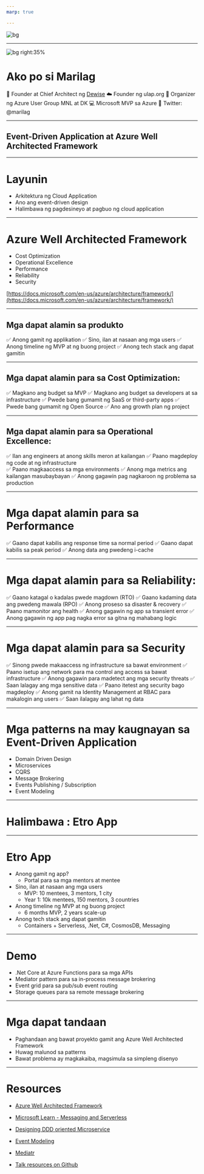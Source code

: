 ```yaml
---
marp: true

---
```

<!-- _color: white -->
![bg ](cloudskwela2021.jpg)


---
![bg right:35%](Marilag.jpg)
# Ako po  si Marilag 
:blue_heart: Founder at Chief Architect ng [Dewise](https://www.dewise.com/)
:cloud: Founder ng ulap.org
:green_heart: Organizer ng Azure User Group MNL at DK
:computer: Microsoft MVP sa Azure
:iphone: Twitter: @marilag

---
<!--  _backgroundColor: white -->
## Event-Driven Application at  Azure Well Architected Framework  

---
<!-- class:  gaia -->
# Layunin
- Arkitektura ng Cloud Application  
- Ano ang event-driven design
- Halimbawa ng pagdesineyo at pagbuo ng cloud application 

---

# Azure Well Architected Framework

- Cost Optimization 
- Operational Excellence
- Performance
- Reliability
- Security

[https://docs.microsoft.com/en-us/azure/architecture/framework/](https://docs.microsoft.com/en-us/azure/architecture/framework/)

---

## Mga dapat alamin sa produkto

:white_check_mark: Anong gamit ng applikation
:white_check_mark: Sino, ilan at nasaan ang mga users
:white_check_mark: Anong timeline ng MVP at ng buong project
:white_check_mark: Anong tech stack ang dapat gamitin

  
  
---
<!-- class:   gaia -->

## Mga dapat alamin para sa Cost Optimization:

  :white_check_mark: Magkano ang budget sa MVP
  :white_check_mark: Magkano ang budget sa developers at sa infrastructure
  :white_check_mark: Pwede bang gumamit ng SaaS or third-party apps
  :white_check_mark: Pwede bang gumamit ng Open Source
  :white_check_mark: Ano ang growth plan ng project
  
---
## Mga dapat alamin para sa Operational Excellence:

  :white_check_mark: Ilan ang engineers at anong skills meron at kailangan 
  :white_check_mark: Paano magdeploy ng code at ng infrastructure  
  :white_check_mark: Paano magkaaccess sa mga environments
  :white_check_mark: Anong mga metrics ang kailangan masubaybayan
  :white_check_mark: Anong gagawin pag nagkaroon ng problema sa production

---
# Mga dapat alamin para sa Performance

  :white_check_mark: Gaano dapat kabilis ang response time sa normal period
  :white_check_mark: Gaano dapat kabilis sa peak period
  :white_check_mark: Anong data ang pwedeng i-cache

---
# Mga dapat alamin para sa Reliability:

  :white_check_mark: Gaano katagal o kadalas pwede magdown (RTO)
  :white_check_mark: Gaano kadaming data ang pwedeng mawala (RPO)
  :white_check_mark: Anong proseso sa disaster & recovery
  :white_check_mark: Paano mamonitor ang health 
  :white_check_mark: Anong gagawin ng app sa transient error
  :white_check_mark: Anong gagawin ng app pag nagka error sa gitna ng mahabang logic

---
# Mga dapat alamin para sa Security

  :white_check_mark: Sinong pwede makaaccess ng infrastructure sa bawat environment
  :white_check_mark: Paano isetup ang network para ma control ang access sa bawat infrastructure
  :white_check_mark: Anong gagawin para madetect ang mga security threats
  :white_check_mark: Saan lalagay ang mga sensitive data
  :white_check_mark: Paano itetest ang security bago magdeploy
  :white_check_mark: Anong gamit na Identity Management at RBAC para makalogin ang users
  :white_check_mark: Saan ilalagay ang lahat ng data

---

# Mga patterns na may kaugnayan sa Event-Driven Application

- Domain Driven Design
- Microservices
- CQRS
- Message Brokering
- Events Publishing / Subscription 
- Event Modeling
---
<!-- class:  lead gaia -->

# Halimbawa : Etro App

---
<!-- class:   gaia -->

# Etro App
- Anong gamit ng app? 
  - Portal para sa mga mentors at mentee
- Sino, ilan at nasaan ang mga users
  - MVP: 10 mentees, 3 mentors, 1 city 
  - Year 1: 10k mentees, 150 mentors, 3 countries
- Anong timeline ng MVP at ng buong project
  - 6 months MVP, 2 years scale-up
- Anong tech stack ang dapat gamitin
  - Containers + Serverless, .Net, C#, CosmosDB, Messaging    

---
<!-- class: lead  gaia -->

# Demo
- .Net Core at Azure Functions para sa mga APIs
- Mediator pattern para sa in-process message brokering
- Event grid para sa pub/sub event routing
- Storage queues para sa remote message brokering
---

# Mga dapat tandaan
- Paghandaan ang bawat proyekto gamit ang Azure Well Architected Framework
- Huwag malunod sa patterns
- Bawat problema ay magkakaiba, magsimula sa simpleng disenyo

---
# Resources
- [Azure Well Architected Framework](https://docs.microsoft.com/en-us/azure/architecture/framework/)
- [Microsoft Learn - Messaging and Serverless](https://docs.microsoft.com/en-us/learn/paths/architect-messaging-serverless/)

- [Designing DDD oriented Microservice](https://docs.microsoft.com/en-us/dotnet/architecture/microservices/microservice-ddd-cqrs-patterns/ddd-oriented-microservice)

- [Event Modeling](https://eventmodeling.org/posts/what-is-event-modeling/)
  
- [Mediatr](https://github.com/jbogard/MediatR)
  
- [Talk resources on Github](https://github.com/marilag/talks/tree/main/cloudskwela2021)


  

